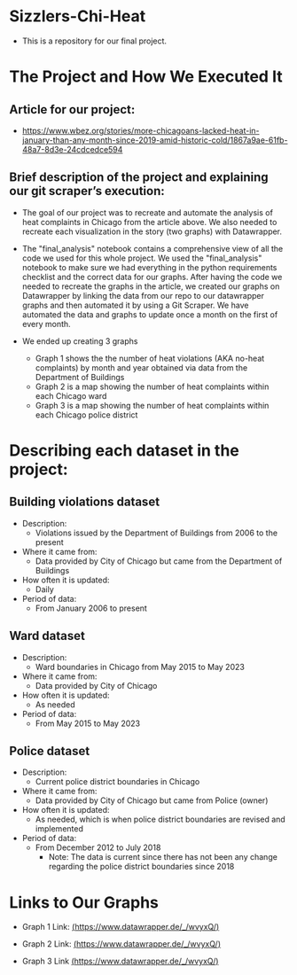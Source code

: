 # Sizzlers-Chi-Heat
- This is a repository for our final project.

# The Project and How We Executed It

## Article for our project: 
- https://www.wbez.org/stories/more-chicagoans-lacked-heat-in-january-than-any-month-since-2019-amid-historic-cold/1867a9ae-61fb-48a7-8d3e-24cdcedce594

## Brief description of the project and explaining our git scraper’s execution:
- The goal of our project was to recreate and automate the analysis of heat complaints in Chicago from the article above. We also needed to recreate each visualization in the story (two graphs) with Datawrapper.

- The "final_analysis" notebook contains a comprehensive view of all the code we used for this whole project. We used the "final_analysis" notebook to make sure we had everything in the python requirements checklist and the correct data for our graphs. After having the code we needed to recreate the graphs in the article, we created our graphs on Datawrapper by linking the data from our repo to our datawrapper graphs and then automated it by using a Git Scraper. We have automated the data and graphs to update once a month on the first of every month.

- We ended up creating 3 graphs
    - Graph 1 shows the the number of heat violations (AKA no-heat complaints) by month and year obtained via data from the Department of Buildings
    - Graph 2 is a map showing the number of heat complaints within each Chicago ward
    - Graph 3 is a map showing the number of heat complaints within each Chicago police district

# Describing each dataset in the project:
## Building violations dataset
- Description:
  - Violations issued by the Department of Buildings from 2006 to the present
- Where it came from:
  - Data provided by City of Chicago but came from the Department of Buildings
- How often it is updated:
  - Daily
- Period of data:
  - From January 2006 to present
  
## Ward dataset
- Description:
  - Ward boundaries in Chicago from May 2015 to May 2023
- Where it came from:
  - Data provided by City of Chicago
- How often it is updated:
  - As needed
- Period of data:
  - From May 2015 to May 2023
  
## Police dataset
- Description:
  - Current police district boundaries in Chicago
- Where it came from:
  - Data provided by City of Chicago but came from Police (owner)
- How often it is updated:
  - As needed, which is when police district boundaries are revised and implemented
- Period of data:
  - From December 2012 to July 2018
    - Note: The data is current since there has not been any change regarding the police district boundaries since 2018

# Links to Our Graphs

- Graph 1 Link: [(https://www.datawrapper.de/_/wvyxQ/)](https://www.datawrapper.de/_/wvyxQ/)

- Graph 2 Link: [(https://www.datawrapper.de/_/wvyxQ/)](https://www.datawrapper.de/_/PucTO/)

- Graph 3 Link [(https://www.datawrapper.de/_/wvyxQ/)](https://www.datawrapper.de/_/zeCDx/)
